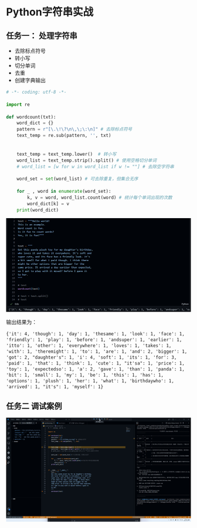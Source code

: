 # Python字符串实战

## 任务一： 处理字符串

- 去除标点符号
- 转小写
- 切分单词
- 去重
- 创建字典输出

```python
# -*- coding: utf-8 -*- 

import re

def wordcount(txt):
    word_dict = {}
    pattern = r"[\.\!\?\n\,\;\:\n]" # 去除标点符号
    text_temp = re.sub(pattern, '', txt)
    
    
    text_temp = text_temp.lower()  # 转小写
    word_list = text_temp.strip().split() # 使用空格切分单词
    # word_list = [w for w in word_list if w != ""] # 去除空字符串
    
    word_set = set(word_list) # 可去除重复，但集合无序
    
    for _ , word in enumerate(word_set):
        k, v = word, word_list.count(word) # 统计每个单词出现的次数
        word_dict[k] = v
    print(word_dict)
```

![image-20240718171843772](https://raw.githubusercontent.com/Helium-327/PicGo/main/win/markdown/202407181718815.png)

输出结果为：

```
{'it': 4, 'though': 1, 'day': 1, 'thesame': 1, 'look': 1, 'face': 1, 'friendly': 1, 'play': 1, 'before': 1, 'andsuper': 1, 'earlier': 1, 'itto': 1, 'other': 1, 'everywhere': 1, 'loves': 1, 'takes': 1, 'with': 1, 'theremight': 1, 'to': 1, 'are': 1, 'and': 2, 'bigger': 1, 'got': 2, "daughter's": 1, 'i': 4, 'soft': 1, 'its': 1, 'for': 3, 'paid': 1, 'that': 1, 'think': 1, 'cute': 1, "it'sa": 1, 'price': 1, 'toy': 1, 'expectedso': 1, 'a': 2, 'gave': 1, 'than': 1, 'panda': 1, 'bit': 1, 'small': 1, 'my': 1, 'be': 1, 'this': 1, 'has': 1, 'options': 1, 'plush': 1, 'her': 1, 'what': 1, 'birthdaywho': 1, 'arrived': 1, "it's": 1, 'myself': 1}
```

## 任务二 调试案例

![python](https://raw.githubusercontent.com/Helium-327/PicGo/main/win/markdown/202407181828235.gif)